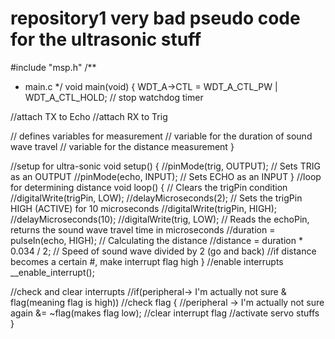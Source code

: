 # repository1 very bad pseudo code for the ultrasonic stuff
#include "msp.h"
/**
 * main.c
 */
void main(void)
{
	WDT_A->CTL = WDT_A_CTL_PW | WDT_A_CTL_HOLD;		// stop watchdog timer

//attach TX to Echo
//attach RX to Trig

// defines variables for measurement
// variable for the duration of sound wave travel
// variable for the distance measurement
}

//setup for ultra-sonic
void setup() {
  //pinMode(trig, OUTPUT); // Sets TRIG as an OUTPUT
  //pinMode(echo, INPUT); // Sets ECHO as an INPUT
}
//loop for determining distance
void loop() {
  // Clears the trigPin condition
  //digitalWrite(trigPin, LOW);
  //delayMicroseconds(2);
  // Sets the trigPin HIGH (ACTIVE) for 10 microseconds
  //digitalWrite(trigPin, HIGH);
  //delayMicroseconds(10);
  //digitalWrite(trig, LOW);
  // Reads the echoPin, returns the sound wave travel time in microseconds
  //duration = pulseIn(echo, HIGH);
  // Calculating the distance
  //distance = duration * 0.034 / 2; // Speed of sound wave divided by 2 (go and back)
  //if distance becomes a certain #, make interrupt flag high 
}
//enable interrupts
__enable_interrupt();

//check and clear interrupts
//if(peripheral-> I'm actually not sure & flag(meaning flag is high)) //check flag
    {
        //peripheral -> I'm actually not sure again  &= ~flag(makes flag low); //clear interrupt flag
        //activate servo stuffs 
    }
